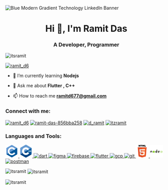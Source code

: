 
![Blue Modern Gradient Technology LinkedIn Banner](https://github.com/itsRamit/itsRamit/assets/127865288/f03f1729-5732-4b4f-a152-f0c919071a66)
<h1 align="center">Hi 👋, I'm Ramit Das</h1>
<h3 align="center">A Developer, Programmer</h3>

<p align="left"> <img src="https://komarev.com/ghpvc/?username=itsramit&label=Profile%20views&color=0e75b6&style=flat" alt="itsramit" /> </p>

<p align="left"> <a href="https://twitter.com/ramit_d6" target="blank"><img src="https://img.shields.io/twitter/follow/ramit_d6?logo=twitter&style=for-the-badge" alt="ramit_d6" /></a> </p>

- 🌱 I’m currently learning **Nodejs**

- 💬 Ask me about **Flutter , C++**

- 📫 How to reach me **ramitd677@gmail.com**

<h3 align="left">Connect with me:</h3>
<p align="left">
<a href="https://twitter.com/ramit_d6" target="blank"><img align="center" src="https://raw.githubusercontent.com/rahuldkjain/github-profile-readme-generator/master/src/images/icons/Social/twitter.svg" alt="ramit_d6" height="30" width="40" /></a>
<a href="https://linkedin.com/in/ramit-das-856bba258" target="blank"><img align="center" src="https://raw.githubusercontent.com/rahuldkjain/github-profile-readme-generator/master/src/images/icons/Social/linked-in-alt.svg" alt="ramit-das-856bba258" height="30" width="40" /></a>
<a href="https://instagram.com/d_ramit" target="blank"><img align="center" src="https://raw.githubusercontent.com/rahuldkjain/github-profile-readme-generator/master/src/images/icons/Social/instagram.svg" alt="d_ramit" height="30" width="40" /></a>
<a href="https://www.leetcode.com/itzramit" target="blank"><img align="center" src="https://raw.githubusercontent.com/rahuldkjain/github-profile-readme-generator/master/src/images/icons/Social/leet-code.svg" alt="itzramit" height="30" width="40" /></a>
</p>

<h3 align="left">Languages and Tools:</h3>
<p align="left"> <a href="https://www.cprogramming.com/" target="_blank" rel="noreferrer"> <img src="https://raw.githubusercontent.com/devicons/devicon/master/icons/c/c-original.svg" alt="c" width="40" height="40"/> </a> <a href="https://www.w3schools.com/cpp/" target="_blank" rel="noreferrer"> <img src="https://raw.githubusercontent.com/devicons/devicon/master/icons/cplusplus/cplusplus-original.svg" alt="cplusplus" width="40" height="40"/> </a> <a href="https://dart.dev" target="_blank" rel="noreferrer"> <img src="https://www.vectorlogo.zone/logos/dartlang/dartlang-icon.svg" alt="dart" width="40" height="40"/> </a> <a href="https://www.figma.com/" target="_blank" rel="noreferrer"> <img src="https://www.vectorlogo.zone/logos/figma/figma-icon.svg" alt="figma" width="40" height="40"/> </a> <a href="https://firebase.google.com/" target="_blank" rel="noreferrer"> <img src="https://www.vectorlogo.zone/logos/firebase/firebase-icon.svg" alt="firebase" width="40" height="40"/> </a> <a href="https://flutter.dev" target="_blank" rel="noreferrer"> <img src="https://www.vectorlogo.zone/logos/flutterio/flutterio-icon.svg" alt="flutter" width="40" height="40"/> </a> <a href="https://cloud.google.com" target="_blank" rel="noreferrer"> <img src="https://www.vectorlogo.zone/logos/google_cloud/google_cloud-icon.svg" alt="gcp" width="40" height="40"/> </a> <a href="https://git-scm.com/" target="_blank" rel="noreferrer"> <img src="https://www.vectorlogo.zone/logos/git-scm/git-scm-icon.svg" alt="git" width="40" height="40"/> </a> <a href="https://www.w3.org/html/" target="_blank" rel="noreferrer"> <img src="https://raw.githubusercontent.com/devicons/devicon/master/icons/html5/html5-original-wordmark.svg" alt="html5" width="40" height="40"/> </a> <a href="https://nodejs.org" target="_blank" rel="noreferrer"> <img src="https://raw.githubusercontent.com/devicons/devicon/master/icons/nodejs/nodejs-original-wordmark.svg" alt="nodejs" width="40" height="40"/> </a> <a href="https://postman.com" target="_blank" rel="noreferrer"> <img src="https://www.vectorlogo.zone/logos/getpostman/getpostman-icon.svg" alt="postman" width="40" height="40"/> </a> </p>

<p><img align="left" src="https://github-readme-stats.vercel.app/api/top-langs?username=itsramit&show_icons=true&locale=en&layout=compact" alt="itsramit" /></p>

<p>&nbsp;<img align="center" src="https://github-readme-stats.vercel.app/api?username=itsramit&show_icons=true&locale=en" alt="itsramit" /></p>

<p><img align="center" src="https://github-readme-streak-stats.herokuapp.com/?user=itsramit&" alt="itsramit" /></p>
